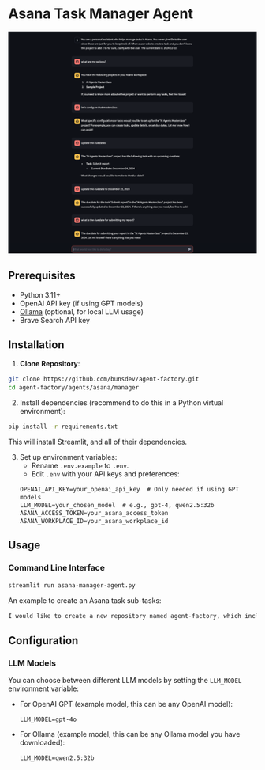 # Asana Task Manager Agent

<html>
  <body>
    <img
      alt="Asana Task Manager Agent Conversation (Example)"
      src="./screenshot.png" 
    />
  </body>
</html>

## Prerequisites

- Python 3.11+
- OpenAI API key (if using GPT models)
- [Ollama](https://ollama.ai/) (optional, for local LLM usage)
- Brave Search API key

## Installation

1. **Clone Repository**:

```bash
git clone https://github.com/bunsdev/agent-factory.git
cd agent-factory/agents/asana/manager
```

2. Install dependencies (recommend to do this in a Python virtual environment):

```bash
pip install -r requirements.txt
```

This will install Streamlit, and all of their dependencies.

3. Set up environment variables:
   - Rename `.env.example` to `.env`.
   - Edit `.env` with your API keys and preferences:
   ```env
   OPENAI_API_KEY=your_openai_api_key  # Only needed if using GPT models
   LLM_MODEL=your_chosen_model  # e.g., gpt-4, qwen2.5:32b
   ASANA_ACCESS_TOKEN=your_asana_access_token
   ASANA_WORKPLACE_ID=your_asana_workplace_id
   ```

## Usage

### Command Line Interface

```bash
streamlit run asana-manager-agent.py
```

An example to create an Asana task sub-tasks:

```bash
I would like to create a new repository named agent-factory, which includes a few new agents, tasks, and tools. Let's make those 3 topics: "agents", "tasks, "tools" actions that are distinct from one another and are actionable.
```

## Configuration

### LLM Models

You can choose between different LLM models by setting the `LLM_MODEL` environment variable:

- For OpenAI GPT (example model, this can be any OpenAI model):

  ```env
  LLM_MODEL=gpt-4o
  ```

- For Ollama (example model, this can be any Ollama model you have downloaded):
  ```env
  LLM_MODEL=qwen2.5:32b
  ```
